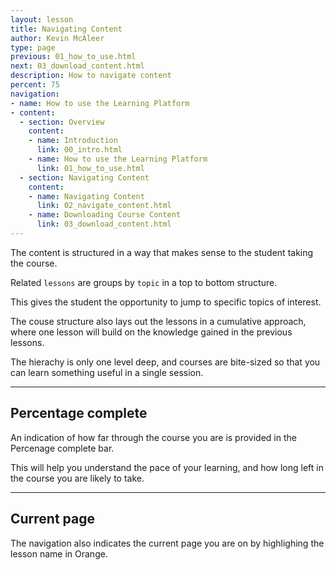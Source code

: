 ```yaml
---
layout: lesson
title: Navigating Content
author: Kevin McAleer
type: page
previous: 01_how_to_use.html
next: 03_download_content.html
description: How to navigate content
percent: 75
navigation:
- name: How to use the Learning Platform
- content:
  - section: Overview
    content:
    - name: Introduction
      link: 00_intro.html
    - name: How to use the Learning Platform
      link: 01_how_to_use.html
  - section: Navigating Content
    content:
    - name: Navigating Content
      link: 02_navigate_content.html
    - name: Downloading Course Content
      link: 03_download_content.html
---
```



The content is structured in a way that makes sense to the student taking the course.

Related `lessons` are groups by `topic` in a top to bottom structure.

This gives the student the opportunity to jump to specific topics of interest.

The couse structure also lays out the lessons in a cumulative approach, where one lesson will build on the knowledge gained in the previous lessons.

The hierachy is only one level deep, and courses are bite-sized so that you can learn something useful in a single session.

---

## Percentage complete

An indication of how far through the course you are is provided in the Percenage complete bar.

This will help you understand the pace of your learning, and how long left in the course you are likely to take.

---

## Current page

The navigation also indicates the current page you are on by highlighing the lesson name in Orange.
